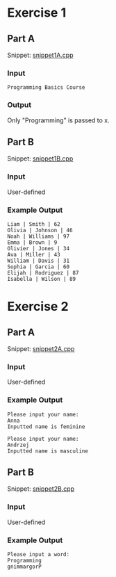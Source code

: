# Exercise 1
## Part A
Snippet: [snippet1A.cpp](https://www.github.com/ArtainR/SchoolProjects/blob/main/cpp/18-01-2021/snippet1A.cpp)

### Input
`Programming Basics Course`

### Output
Only "Programming" is passed to x.

## Part B
Snippet: [snippet1B.cpp](https://www.github.com/ArtainR/SchoolProjects/blob/main/cpp/18-01-2021/snippet1B.cpp)

### Input
User-defined

### Example Output
```
Liam | Smith | 62
Olivia | Johnson | 46
Noah | Williams | 97
Emma | Brown | 9
Olivier | Jones | 34
Ava | Miller | 43
William | Davis | 31
Sophia | Garcia | 60
Elijah | Rodriguez | 87
Isabella | Wilson | 89
```

# Exercise 2
## Part A
Snippet: [snippet2A.cpp](https://www.github.com/ArtainR/SchoolProjects/blob/main/cpp/18-01-2021/snippet2A.cpp)

### Input
User-defined

### Example Output
```
Please input your name:
Anna
Inputted name is feminine
```
```
Please input your name:
Andrzej
Inputted name is masculine
```

## Part B
Snippet: [snippet2B.cpp](https://www.github.com/ArtainR/SchoolProjects/blob/main/cpp/18-01-2021/snippet2B.cpp)

### Input
User-defined

### Example Output
```
Please input a word:
Programming
gnimmargorP
```

